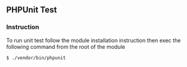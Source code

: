 ## PHPUnit Test

### Instruction

To run unit test follow the module installation instruction then exec the
following command from the root of the module

```console
$ ./vendor/bin/phpunit
```